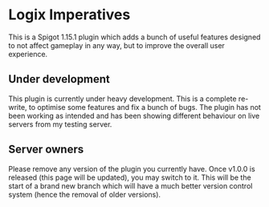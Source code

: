 # Logix Imperatives
This is a Spigot 1.15.1 plugin which adds a bunch of useful features designed to not affect gameplay in any way, but to improve the overall user experience.

## Under development
This plugin is currently under heavy development. This is a complete re-write, to optimise some features and fix a bunch of bugs. The plugin has not been working as intended and has been showing different behaviour on live servers from my testing server.

## Server owners
Please remove any version of the plugin you currently have. Once v1.0.0 is released (this page will be updated), you may switch to it. This will be the start of a brand new branch which will have a much better version control system (hence the removal of older versions).